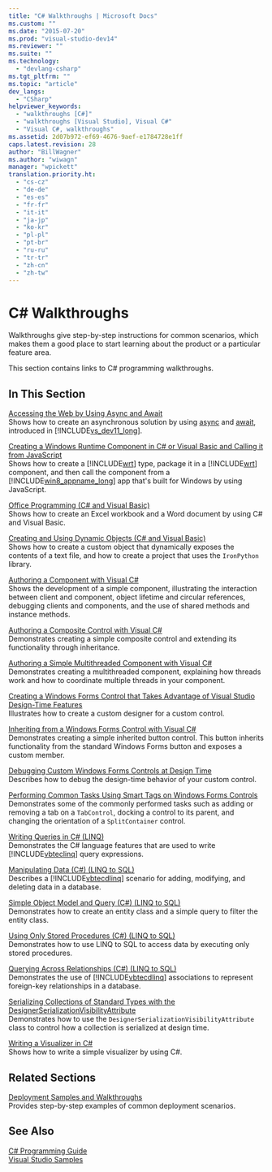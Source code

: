 ```yaml
---
title: "C# Walkthroughs | Microsoft Docs"
ms.custom: ""
ms.date: "2015-07-20"
ms.prod: "visual-studio-dev14"
ms.reviewer: ""
ms.suite: ""
ms.technology: 
  - "devlang-csharp"
ms.tgt_pltfrm: ""
ms.topic: "article"
dev_langs: 
  - "CSharp"
helpviewer_keywords: 
  - "walkthroughs [C#]"
  - "walkthroughs [Visual Studio], Visual C#"
  - "Visual C#, walkthroughs"
ms.assetid: 2d07b972-ef69-4676-9aef-e1784728e1ff
caps.latest.revision: 28
author: "BillWagner"
ms.author: "wiwagn"
manager: "wpickett"
translation.priority.ht: 
  - "cs-cz"
  - "de-de"
  - "es-es"
  - "fr-fr"
  - "it-it"
  - "ja-jp"
  - "ko-kr"
  - "pl-pl"
  - "pt-br"
  - "ru-ru"
  - "tr-tr"
  - "zh-cn"
  - "zh-tw"
---
```

# C# Walkthroughs
Walkthroughs give step-by-step instructions for common scenarios, which makes them a good place to start learning about the product or a particular feature area.  
  
 This section contains links to C# programming walkthroughs.  
  
## In This Section  
 [Accessing the Web by Using Async and Await](../Topic/Walkthrough:%20Accessing%20the%20Web%20by%20Using%20Async%20and%20Await%20\(C%23%20and%20Visual%20Basic\).md)  
 Shows how to create an asynchronous solution by using [async](../csharp/language-reference/keywords/async.md) and [await](../csharp/language-reference/keywords/await.md), introduced in [!INCLUDE[vs_dev11_long](../csharp/includes/vs_dev11_long_md.md)].  
  
 [Creating a Windows Runtime Component in C# or Visual Basic and Calling it from JavaScript](../Topic/Walkthrough:%20Creating%20a%20simple%20component%20in%20C%23%20or%20Visual%20Basic%20and%20calling%20it%20from%20JavaScript.md)  
 Shows how to create a [!INCLUDE[wrt](../csharp/includes/wrt_md.md)] type, package it in a [!INCLUDE[wrt](../csharp/includes/wrt_md.md)] component, and then call the component from a [!INCLUDE[win8_appname_long](../csharp/includes/win8_appname_long_md.md)] app that's built for Windows by using JavaScript.  
  
 [Office Programming (C# and Visual Basic)](../csharp/programming-guide/interop/walkthrough-office-programming.md)  
 Shows how to create an Excel workbook and a Word document by using C# and Visual Basic.  
  
 [Creating and Using Dynamic Objects (C# and Visual Basic)](../csharp/programming-guide/types/walkthrough-creating-and-using-dynamic-objects.md)  
 Shows how to create a custom object that dynamically exposes the contents of a text file, and how to create a project that uses the `IronPython` library.  
  
 [Authoring a Component with Visual C#](../Topic/Walkthrough:%20Authoring%20a%20Component%20with%20Visual%20C%23.md)  
 Shows the development of a simple component, illustrating the interaction between client and component, object lifetime and circular references, debugging clients and components, and the use of shared methods and instance methods.  
  
 [Authoring a Composite Control with Visual C#](../Topic/Walkthrough:%20Authoring%20a%20Composite%20Control%20with%20Visual%20C%23.md)  
 Demonstrates creating a simple composite control and extending its functionality through inheritance.  
  
 [Authoring a Simple Multithreaded Component with Visual C#](../Topic/Walkthrough:%20Authoring%20a%20Simple%20Multithreaded%20Component%20with%20Visual%20C%23.md)  
 Demonstrates creating a multithreaded component, explaining how threads work and how to coordinate multiple threads in your component.  
  
 [Creating a Windows Forms Control that Takes Advantage of Visual Studio Design-Time Features](../Topic/Walkthrough:%20Creating%20a%20Windows%20Forms%20Control%20That%20Takes%20Advantage%20of%20Visual%20Studio%20Design-Time%20Features.md)  
 Illustrates how to create a custom designer for a custom control.  
  
 [Inheriting from a Windows Forms Control with Visual C#](../Topic/Walkthrough:%20Inheriting%20from%20a%20Windows%20Forms%20Control%20with%20Visual%20C%23.md)  
 Demonstrates creating a simple inherited button control. This button inherits functionality from the standard Windows Forms button and exposes a custom member.  
  
 [Debugging Custom Windows Forms Controls at Design Time](../Topic/Walkthrough:%20Debugging%20Custom%20Windows%20Forms%20Controls%20at%20Design%20Time.md)  
 Describes how to debug the design-time behavior of your custom control.  
  
 [Performing Common Tasks Using Smart Tags on Windows Forms Controls](../Topic/Walkthrough:%20Performing%20Common%20Tasks%20Using%20Smart%20Tags%20on%20Windows%20Forms%20Controls.md)  
 Demonstrates some of the commonly performed tasks such as adding or removing a tab on a `TabControl`, docking a control to its parent, and changing the orientation of a `SplitContainer` control.  
  
 [Writing Queries in C# (LINQ)](../csharp/programming-guide/concepts/linq/walkthrough-writing-queries-linq.md)  
 Demonstrates the C# language features that are used to write [!INCLUDE[vbteclinq](../csharp/includes/vbteclinq_md.md)] query expressions.  
  
 [Manipulating Data (C#) (LINQ to SQL)](../Topic/Walkthrough:%20Manipulating%20Data%20\(C%23\).md)  
 Describes a [!INCLUDE[vbtecdlinq](../csharp/includes/vbtecdlinq_md.md)] scenario for adding, modifying, and deleting data in a database.  
  
 [Simple Object Model and Query (C#) (LINQ to SQL)](../Topic/Walkthrough:%20Simple%20Object%20Model%20and%20Query%20\(C%23\).md)  
 Demonstrates how to create an entity class and a simple query to filter the entity class.  
  
 [Using Only Stored Procedures (C#) (LINQ to SQL)](../Topic/Walkthrough:%20Using%20Only%20Stored%20Procedures%20\(C%23\).md)  
 Demonstrates how to use LINQ to SQL to access data by executing only stored procedures.  
  
 [Querying Across Relationships (C#) (LINQ to SQL)](../Topic/Walkthrough:%20Querying%20Across%20Relationships%20\(C%23\).md)  
 Demonstrates the use of [!INCLUDE[vbtecdlinq](../csharp/includes/vbtecdlinq_md.md)] associations to represent foreign-key relationships in a database.  
  
 [Serializing Collections of Standard Types with the DesignerSerializationVisibilityAttribute](../Topic/Walkthrough:%20Serializing%20Collections%20of%20Standard%20Types%20with%20the%20DesignerSerializationVisibilityAttribute.md)  
 Demonstrates how to use the `DesignerSerializationVisibilityAttribute` class to control how a collection is serialized at design time.  
  
 [Writing a Visualizer in C#](../Topic/Walkthrough:%20Writing%20a%20Visualizer%20in%20C%23.md)  
 Shows how to write a simple visualizer by using C#.  
  
## Related Sections  
 [Deployment Samples and Walkthroughs](/visual-studio/deployment/clickonce-deployment-samples-and-walkthroughs)  
 Provides step-by-step examples of common deployment scenarios.  
  
## See Also  
 [C# Programming Guide](../csharp/programming-guide/index.md)   
 [Visual Studio Samples](/visual-studio/ide/visual-studio-samples)